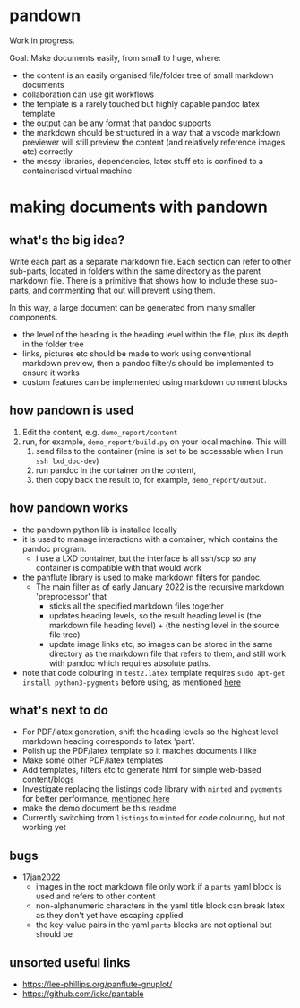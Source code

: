 # pandown

Work in progress.

Goal: Make documents easily, from small to huge, where:
- the content is an easily organised file/folder tree of small markdown documents
- collaboration can use git workflows
- the template is a rarely touched but highly capable pandoc latex template
- the output can be any format that pandoc supports
- the markdown should be structured in a way that a vscode markdown previewer will still preview the content (and relatively reference images etc) correctly
- the messy libraries, dependencies, latex stuff etc is confined to a containerised virtual machine


# making documents with pandown

## what's the big idea?
Write each part as a separate markdown file.
Each section can refer to other sub-parts, located in folders within the same directory as the parent markdown file. There is a primitive that shows how to include these sub-parts, and commenting that out will prevent using them.

In this way, a large document can be generated from many smaller components.
- the level of the heading is the heading level within the file, plus its depth in the folder tree
- links, pictures etc should be made to work using conventional markdown preview, then a pandoc filter/s should be implemented to ensure it works
- custom features can be implemented using markdown comment blocks 

## how pandown is used

1. Edit the content, e.g. `demo_report/content`
2. run, for example, `demo_report/build.py` on your local machine. This will:
	1. send files to the container (mine is set to be accessable when I run `ssh lxd_doc-dev`)
	2. run pandoc in the container on the content,
	3. then copy back the result to, for example, `demo_report/output`.

## how pandown works
- the pandown python lib is installed locally
- it is used to manage interactions with a container, which contains the pandoc program.
	- I use a LXD container, but the interface is all ssh/scp so any container is compatible with that would work
- the panflute library is used to make markdown filters for pandoc.
	- The main filter as of early January 2022 is the recursive markdown 'preprocessor' that
		- sticks all the specified markdown files together
		- updates heading levels, so the result heading level is (the markdown file heading level) + (the nesting level in the source file tree)
		- update image links etc, so images can be stored in the same directory as the markdown file that refers to them, and still work with pandoc which requires absolute paths.
- note that code colouring in `test2.latex` template requires `sudo apt-get install python3-pygments` before using, as mentioned [here](https://tex.stackexchange.com/questions/146264/i-cant-get-minted-package-to-work-under-ubuntu-pygments-error/563919#563919)

## what's next to do
- For PDF/latex generation, shift the heading levels so the highest level markdown heading corresponds to latex 'part'.
- Polish up the PDF/latex template so it matches documents I like
- Make some other PDF/latex templates 
- Add templates, filters etc to generate html for simple web-based content/blogs
- Investigate replacing the listings code library with `minted` and `pygments` for better performance, [mentioned here](https://tex.stackexchange.com/questions/89276/insert-bash-code-with-coloration-into-my-latex-report)
- make the demo document be this readme
- Currently switching from `listings` to `minted` for code colouring, but not working yet

## bugs
- 17jan2022
	- images in the root markdown file only work if a `parts` yaml block is used and refers to other content
	- non-alphanumeric characters in the yaml title block can break latex as they don't yet have escaping applied
	- the key-value pairs in the yaml `parts` blocks are not optional but should be

## unsorted useful links
- https://lee-phillips.org/panflute-gnuplot/
- https://github.com/ickc/pantable